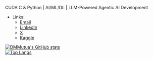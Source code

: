 CUDA C & Python | AI/ML/DL | LLM-Powered Agentic AI Development</br>

- Links:
  - [Email](davymtuerr@gmail.com)
  - [LinkedIn](https://www.linkedin.com/in/david-mutua-441377159)
  - [X](https://x.com/dmutua01)
  - [Kaggle](https://www.kaggle.com/dmmutua)

[![DMMutua's GitHub stats](https://github-readme-stats.vercel.app/api?username=DMMutua&show_icons=true&theme=radical)](https://github.com/anuraghazra/github-readme-stats)<br>
[![Top Langs](https://github-readme-stats.vercel.app/api/top-langs/?username=DMMutua&exclude_repo=DMMutua,alx-low_level_programming&layout=compact)](https://github.com/anuraghazra/github-readme-stats)
<!---
DMMutua/DMMutua is a ✨ special ✨ repository because its `README.md` (this file) appears on your GitHub profile.
You can click the Preview link to take a look at your changes.
--->
